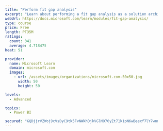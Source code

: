 ```yaml
---
title: "Perform fit gap analysis"
excerpt: "Learn about performing a fit gap analysis as a solution architect for Dynamics 365 and Microsoft Power Platform."
webUrl: https://docs.microsoft.com/learn/modules/fit-gap-analysis/
type: course
price: Free
length: PT35M
ratings:
  count: 341
  average: 4.718475
heat: 51

provider:
  name: Microsoft Learn
  domain: microsoft.com
  images:
    - url: /assets/images/organizations/microsoft.com-50x50.jpg
      width: 50
      height: 50

levels:
  - Advanced

topics:
  - Power BI

secured: "GQDjjrVZWoj9cVsDyC9tk5FvNWkhDjkVGlMO70yZt71k1pN6wBeexf7lY7wnn6fks0pVVl/YuMGuf0RPmYkDm/2RIhTAEkV6G1Xmv206KNZGlkQ3eqh4XxyvPNWt1mU/9GVklUO8A52ma940io9VJmpTwPBZcaMliAYvs92JAhgFRxAnZcycTWR0NN8BULQ38ziZ+A3nYi5sR1/v0I4M5j+3S2/jGLXpL87sHGOb7rbfpTLHosiAvxZWZ5lQ32OuqY9yg9+vPO6EPkxZMzGodeULklU4rQ5okTSR4K5FCuXz7roWxDyBgUj+ZNl8e4OZSyfo1cR9raHFYq8YLgTGdSahtEFCD7IQsOQoE2zYipWO1idx5TgdBOlrcnMyrk2d03Qi8KzgMj58lpO3afLfar4Ph73DyxtkCcOZ90zPkwY=;9q5J94fbHwMgLlSLKoAARw=="
---
```


